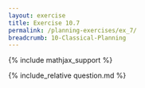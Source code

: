 ```yaml
---
layout: exercise
title: Exercise 10.7
permalink: /planning-exercises/ex_7/
breadcrumb: 10-Classical-Planning
---
```


{% include mathjax_support %}

<div><i class="arrow-up loader" data-chapter="planning-exercises" data-exercise="ex_7" data-rating="0"></i></div>
{% include_relative question.md %}
